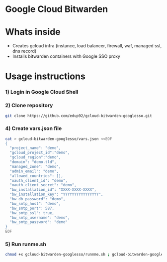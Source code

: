 # Google Cloud Bitwarden

# Whats inside

- Creates gcloud infra (instance, load balancer, firewall, waf, managed ssl, dns record)
- Installs bitwarden containers with Google SSO proxy

# Usage instructions

### 1) Login in Google Cloud Shell

### 2) Clone repository

```bash
git clone https://github.com/edup92/gcloud-bitwarden-googlesso.git
```

### 4) Create vars.json file
```bash
cat > gcloud-bitwarden-googlesso/vars.json <<EOF
{ 
  "project_name": "demo",
  "gcloud_project_id":"demo",
  "gcloud_region":"demo",
  "domain": "demo.tld",
  "managed_zone": "demo",
  "admin_email": "demo",
  "allowed_countries": [],
  "oauth_client_id": "demo",
  "oauth_client_secret": "demo",
  "bw_installation_id": "XXXX-XXXX-XXXX",
  "bw_installation_key": "YYYYYYYYYYYYYYYY",
  "bw_db_password": "demo",
  "bw_smtp_host": "demo",
  "bw_smtp_port": 587,
  "bw_smtp_ssl": true,
  "bw_smtp_username": "demo",
  "bw_smtp_password": "demo"
}
EOF
```

### 5) Run runme.sh

```bash
chmod +x gcloud-bitwarden-googlesso/runnme.sh ; gcloud-bitwarden-googlesso/runnme.sh
```